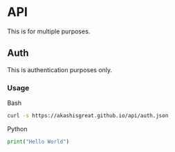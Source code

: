 # API
This is for multiple purposes.

## Auth
This is authentication purposes only.

### Usage
Bash
```bash
curl -s https://akashisgreat.github.io/api/auth.json
```

Python
```python
print("Hello World")
```
